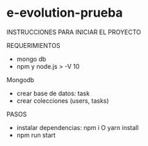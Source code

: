 # e-evolution-prueba

INSTRUCCIONES PARA INICIAR EL PROYECTO

REQUERIMIENTOS 
  - mongo db
  - npm y node.js > -V 10
 
 Mongodb
   - crear base de datos: task
   - crear colecciones (users, tasks)
   
 PASOS
   - instalar dependencias: npm i O yarn install 
   - npm run start 
